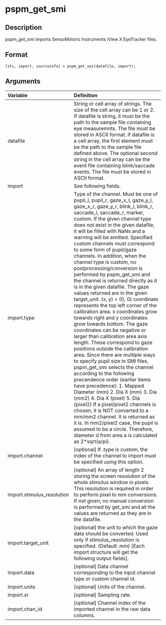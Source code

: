 # pspm_get_smi
## Description
pspm_get_smi imports SensoMotoric Instruments iView X EyeTracker files.

## Format
`[sts, import, sourceinfo] = pspm_get_smi(datafile, import);`

## Arguments
| Variable | Definition |
|:--|:--|
| datafile | String or cell array of strings. The size of the cell array can be 1 or 2. If datafile is string, it must be the path to the sample file containing eye measuremnts. The file must be stored in ASCII format. If datafile is a cell array, the first element must be the path to the sample file defined above. The optional second string in the cell array can be the event file containing blink/saccade events. The file must be stored in ASCII format. |
| import | See following fields. |
| import.type | Type of the channel. Must be one of pupil_l, pupil_r, gaze_x_l, gaze_y_l, gaze_x_r, gaze_y_r, blink_l, blink_r, saccade_l, saccade_r, marker, custom. If the given channel type does not exist in the given datafile, it will be filled with NaNs and a warning will be emitted. Specified custom channels must correspond to some form of pupil/gaze channels. In addition, when the channel type is custom, no postprocessing/conversion is performed by pspm_get_smi and the channel is returned directly as it is in the given datafile. The gaze values returned are in the given target_unit. (x, y) = (0, 0) coordinate represents the top left corner of the calibration area. x coordinates grow towards right and y coordinates grow towards bottom. The gaze coordinates can be negative or larger than calibration area axis length. These correspond to gaze positions outside the calibration area. Since there are multiple ways to specify pupil size in SMI files, pspm_get_smi selects the channel according to the following precendence order (earlier items have precedence): 1. Mapped Diameter (mm) 2. Dia X (mm) 3. Dia (mm2) 4. Dia X (pixel) 5. Dia (pixel2) If a pixel/pixel2 channels is chosen, it is NOT converted to a mm/mm2 channel. It is returned as it is. In mm2/pixel2 case, the pupil is assumed to be a circle. Therefore, diameter d from area a is calculated as 2*sqrt(a/pi). |
| import.channel | [optional] If .type is custom, the index of the channel to import must be specified using this option. |
| import.stimulus_resolution | [optional] An array of length 2 storing the screen resolution of the whole stimulus window in pixels. This resolution is required in order to perform pixel to mm conversions. If not given, no manual conversion is performed by get_smi and all the values are returned as they are in the datafile. |
| import.target_unit | [optional] the unit to which the gaze data should be converted. Used only if stimulus_resolution is specified. (Default: mm) [Each import structure will get the following output fields]. |
| import.data | [optional] Data channel corresponding to the input channel type or custom channel id. |
| import.units | [optional] Units of the channel. |
| import.sr | [optional] Sampling rate. |
| import.chan_id | [optional] Channel index of the imported channel in the raw data columns. |
